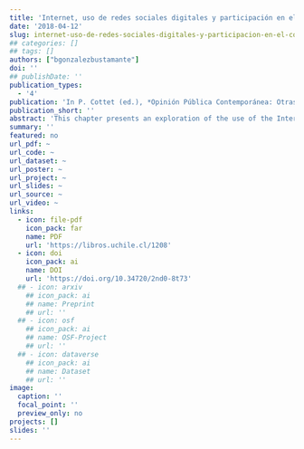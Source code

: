 ```yaml
---
title: 'Internet, uso de redes sociales digitales y participación en el Cono Sur'
date: '2018-04-12'
slug: internet-uso-de-redes-sociales-digitales-y-participacion-en-el-cono-sur
## categories: []
## tags: []
authors: ["bgonzalezbustamante"]
doi: ''
## publishDate: ''
publication_types:
  - '4'
publication: 'In P. Cottet (ed.), *Opinión Pública Contemporánea: Otras Posibilidades de Comprensión e Investigación*. Santiago: Social-Ediciones'
publication_short: ''
abstract: 'This chapter presents an exploration of the use of the Internet and digital social networks in Argentina, Chile, and Uruguay, as well as their relationship with political activism. For this, the Internet access levels and Southern Cone indicators are described. Subsequently, the consumption of political information is deepened. Finally, the relationship between the use of digital social networks, the consumption of news and political participation -conventional and unconventional- are explored. This allows identifying dimensions linked to the use of digital social networks and specific types of activism or participation.'
summary: ''
featured: no
url_pdf: ~
url_code: ~
url_dataset: ~
url_poster: ~
url_project: ~
url_slides: ~
url_source: ~
url_video: ~
links:
  - icon: file-pdf
    icon_pack: far
    name: PDF
    url: 'https://libros.uchile.cl/1208'
  - icon: doi
    icon_pack: ai
    name: DOI
    url: 'https://doi.org/10.34720/2nd0-8t73'
  ## - icon: arxiv
    ## icon_pack: ai
    ## name: Preprint
    ## url: ''
  ## - icon: osf
    ## icon_pack: ai
    ## name: OSF-Project
    ## url: ''
  ## - icon: dataverse
    ## icon_pack: ai
    ## name: Dataset
    ## url: ''
image:
  caption: ''
  focal_point: ''
  preview_only: no
projects: []
slides: ''
---
```

